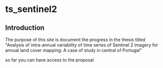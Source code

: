 # ts_sentinel2 

## Introduction
The purpose of this site is document the progress in the thesis titled "Analysis of intra-annual variability of time series of Sentinel 2 imagery for annual land cover mapping: A case of study in central of Portugal"

so far you can have access to the proposal 
